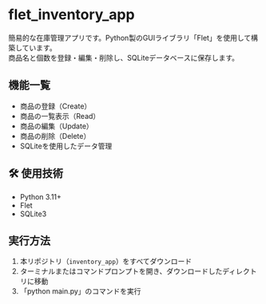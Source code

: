 # flet_inventory_app

簡易的な在庫管理アプリです。Python製のGUIライブラリ「Flet」を使用して構築しています。  
商品名と個数を登録・編集・削除し、SQLiteデータベースに保存します。

##  機能一覧

- 商品の登録（Create）
- 商品の一覧表示（Read）
- 商品の編集（Update）
- 商品の削除（Delete）
- SQLiteを使用したデータ管理

## 🛠 使用技術

- Python 3.11+
- Flet
- SQLite3

##  実行方法
1. 本リポジトリ（`inventory_app`）をすべてダウンロード  
2. ターミナルまたはコマンドプロンプトを開き、ダウンロードしたディレクトリに移動  
3. 「python main.py」のコマンドを実行

